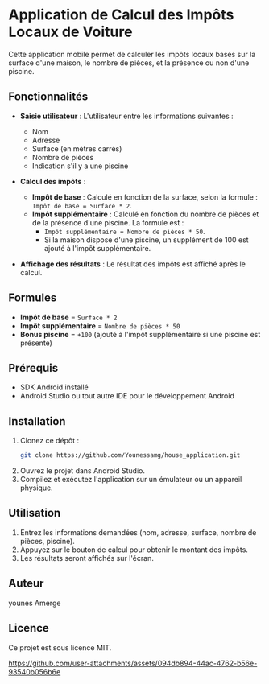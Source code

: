 # Application de Calcul des Impôts Locaux de Voiture

Cette application mobile permet de calculer les impôts locaux basés sur la surface d'une maison, le nombre de pièces, et la présence ou non d'une piscine.

## Fonctionnalités

- **Saisie utilisateur** : L'utilisateur entre les informations suivantes :
  - Nom
  - Adresse
  - Surface (en mètres carrés)
  - Nombre de pièces
  - Indication s'il y a une piscine

- **Calcul des impôts** :
  - **Impôt de base** : Calculé en fonction de la surface, selon la formule : `Impôt de base = Surface * 2`.
  - **Impôt supplémentaire** : Calculé en fonction du nombre de pièces et de la présence d'une piscine. La formule est : 
    - `Impôt supplémentaire = Nombre de pièces * 50`.
    - Si la maison dispose d'une piscine, un supplément de 100 est ajouté à l'impôt supplémentaire.

- **Affichage des résultats** : Le résultat des impôts est affiché après le calcul.

## Formules

- **Impôt de base** = `Surface * 2`
- **Impôt supplémentaire** = `Nombre de pièces * 50`
- **Bonus piscine** = `+100` (ajouté à l'impôt supplémentaire si une piscine est présente)

## Prérequis

- SDK Android installé
- Android Studio ou tout autre IDE pour le développement Android

## Installation

1. Clonez ce dépôt :
    ```bash
    git clone https://github.com/Younessamg/house_application.git
    ```
2. Ouvrez le projet dans Android Studio.
3. Compilez et exécutez l'application sur un émulateur ou un appareil physique.

## Utilisation

1. Entrez les informations demandées (nom, adresse, surface, nombre de pièces, piscine).
2. Appuyez sur le bouton de calcul pour obtenir le montant des impôts.
3. Les résultats seront affichés sur l'écran.


## Auteur
younes Amerge

## Licence

Ce projet est sous licence MIT.




https://github.com/user-attachments/assets/094db894-44ac-4762-b56e-93540b056b6e




